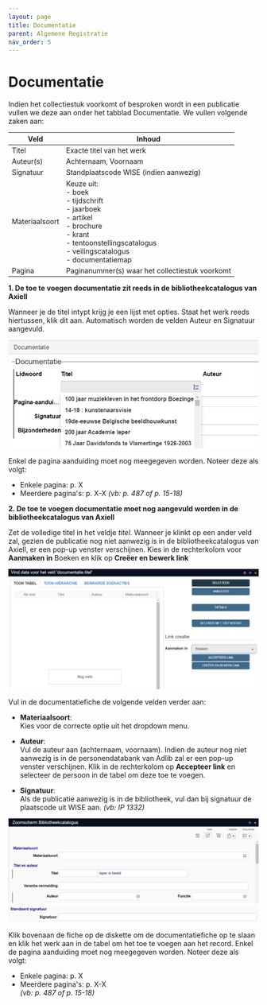 ```yaml
---
layout: page
title: Documentatie
parent: Algemene Registratie
nav_order: 5
---
```


# **Documentatie**

Indien het collectiestuk voorkomt of besproken wordt in een publicatie vullen we deze aan onder het tabblad Documentatie. We vullen volgende zaken aan:

| Veld           | Inhoud                                                                                                                                                                            |
|----------------|-----------------------------------------------------------------------------------------------------------------------------------------------------------------------------------|
| Titel          | Exacte titel van het werk                                                                                                                                                         |
| Auteur(s)      | Achternaam, Voornaam                                                                                                                                                              |
| Signatuur      | Standplaatscode WISE (indien aanwezig)                                                                                                                                            |
| Materiaalsoort | Keuze uit:<br> - boek<br> - tijdschrift<br> - jaarboek<br> - artikel<br> - brochure<br> - krant<br> - tentoonstellingscatalogus<br> - veilingscatalogus<br> - documentatiemap<br> |
| Pagina         | Paginanummer(s) waar het collectiestuk voorkomt                                                                                                                                   |

**1. De toe te voegen documentatie zit reeds in de bibliotheekcatalogus van Axiell**

Wanneer je de titel intypt krijg je een lijst met opties. Staat het werk reeds hiertussen, klik dit aan. Automatisch worden de velden Auteur en Signatuur aangevuld. 

![image info](images/documentatie.png)

Enkel de pagina aanduiding moet nog meegegeven worden. Noteer deze als volgt:
- Enkele pagina: p. X
- Meerdere pagina's: p. X-X
*(vb: p. 487 of p. 15-18)*

**2. De toe te voegen documentatie moet nog aangevuld worden in de bibliotheekcatalogus van Axiell**

Zet de volledige titel in het veldje *titel*. Wanneer je klinkt op een ander veld zal, gezien de publicatie nog niet aanwezig is in de bibliotheekcatalogus van Axiell, er een pop-up venster verschijnen. Kies in de rechterkolom voor **Aanmaken in** Boeken en klik op **Creëer en bewerk link** 

![image info](images/documentatie2.png)

Vul in de documentatiefiche de volgende velden verder aan:
- **Materiaalsoort**:<br>
Kies voor de correcte optie uit het dropdown menu.

- **Auteur**:<br>
Vul de auteur aan (achternaam, voornaam). Indien de auteur nog niet aanwezig is in de personendatabank van Adlib zal er een pop-up venster verschijnen. Klik in de rechterkolom op **Accepteer link** en selecteer de persoon in de tabel om deze toe te voegen. 

- **Signatuur**:<br>
Als de publicatie aanwezig is in de bibliotheek, vul dan bij signatuur de plaatscode uit WISE aan.
*(vb: IP 1332)*<br>

![image info](images/documentatie1.png)
![image info](images/documentatie4.png)

Klik bovenaan de fiche op de diskette om de documentatiefiche op te slaan en klik het werk aan in de tabel om het toe te voegen aan het record.
Enkel de pagina aanduiding moet nog meegegeven worden. Noteer deze als volgt:<br>
- Enkele pagina: p. X<br>
- Meerdere pagina's: p. X-X<br>
*(vb: p. 487 of p. 15-18)*



